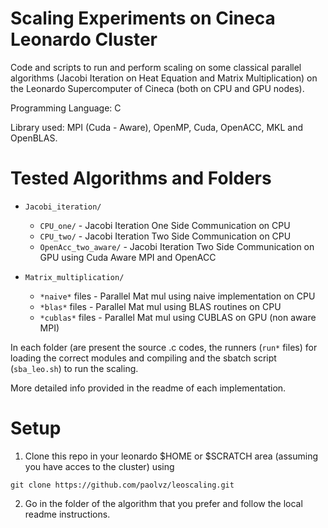# Scaling Experiments on Cineca Leonardo Cluster

Code and scripts to run and perform scaling on some classical parallel algorithms (Jacobi Iteration on Heat Equation and Matrix Multiplication) on the Leonardo Supercomputer of Cineca (both on CPU and GPU nodes).

Programming Language: C

Library used: MPI (Cuda - Aware), OpenMP, Cuda, OpenACC, MKL and OpenBLAS.

# Tested Algorithms and Folders

- `Jacobi_iteration/`
  - `CPU_one/` - Jacobi Iteration One Side Communication on CPU
  - `CPU_two/` - Jacobi Iteration Two Side Communication on CPU
  - `OpenAcc_two_aware/` - Jacobi Iteration Two Side Communication on GPU using Cuda Aware MPI and OpenACC
 
- `Matrix_multiplication/` 
  - `*naive*` files - Parallel Mat mul using naive implementation on CPU
  - `*blas*` files - Parallel Mat mul using BLAS routines on CPU
  - `*cublas*` files - Parallel Mat mul using CUBLAS on GPU (non aware MPI)


In each folder (are present the source .c codes, the runners (`run*` files) for loading the correct modules and compiling and the sbatch script (`sba_leo.sh`) to run the scaling.

More detailed info provided in the readme of each implementation.

# Setup 

1) Clone this repo in your leonardo $HOME or $SCRATCH area (assuming you have acces to the cluster) using
```
git clone https://github.com/paolvz/leoscaling.git
```
2) Go in the folder of the algorithm that you prefer and follow the local readme instructions.




